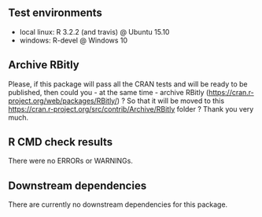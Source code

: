 ## Test environments
* local linux: R 3.2.2 (and travis) @ Ubuntu 15.10
* windows: R-devel @ Windows 10

## Archive RBitly
Please, if this package will pass all the CRAN tests and will be ready to be published, 
then could you - at the same time - archive RBitly (https://cran.r-project.org/web/packages/RBitly/) ? So that it will be moved to this https://cran.r-project.org/src/contrib/Archive/RBitly folder ? Thank you very much.

## R CMD check results
There were no ERRORs or WARNINGs. 

## Downstream dependencies
There are currently no downstream dependencies for this package.




